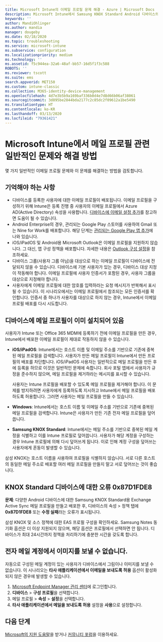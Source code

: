 ```yaml
---
title: Microsoft Intune의 이메일 프로필 문제 해결 - Azure | Microsoft Docs
description: Microsoft Intune에서 Samsung KNOX Standard Android 디바이스의 중복된 메일 프로필과 오류 등 일반적인 문제와 해결 방법을 확인하세요.
keywords: ''
author: MandiOhlinger
ms.author: mandia
manager: dougeby
ms.date: 02/18/2020
ms.topic: troubleshooting
ms.service: microsoft-intune
ms.subservice: configuration
ms.localizationpriority: medium
ms.technology: ''
ms.assetid: f5c944ea-32a6-48af-bb57-16d5f1f3c588
ROBOTS: ''
ms.reviewer: tscott
ms.suite: ems
search.appverid: MET150
ms.custom: intune-classic
ms.collection: M365-identity-device-management
ms.openlocfilehash: 4d7e3b5b9a169baf336b0d4e7d8d66b06af38061
ms.sourcegitcommit: 3d895be2844bda2177c2c85dc2f09612a1be5490
ms.translationtype: HT
ms.contentlocale: ko-KR
ms.lasthandoff: 03/13/2020
ms.locfileid: "79361421"
---
```

# <a name="common-issues-and-resolutions-with-email-profiles-in-microsoft-intune"></a>Microsoft Intune에서 메일 프로필 관련 일반적인 문제와 해결 방법

몇 가지 일반적인 이메일 프로필 문제와 이 문제를 해결하는 방법을 검토합니다.

## <a name="what-you-need-to-know"></a>기억해야 하는 사항

- 디바이스를 등록한 사용자에 대한 이메일 프로필이 배포됩니다. 이메일 프로필을 구성하기 위해 Intune은 등록 진행 중 사용자의 이메일 프로필에서 Azure AD(Active Directory) 속성을 사용합니다. [디바이스에 이메일 설정 추가](email-settings-configure.md)를 참고하면 도움이 될 수 있습니다.
- Android Enterprise의 경우, 관리되는 Google Play 스토어를 사용하여 Gmail 또는 Nine for Work를 배포합니다. 해당 단계는 [관리되는 Google Play 앱 추가](../apps/apps-add-android-for-work.md)에 나와 있습니다.
- iOS/iPadOS 및 Android용 Microsoft Outlook은 이메일 프로필을 지원하지 않습니다. 그 대신, 앱 구성 정책을 배포합니다. 자세한 내용은 [Outlook 구성 설정](../apps/app-configuration-policies-outlook.md)을 참조하세요.
- 디바이스 그룹(사용자 그룹 아님)을 대상으로 하는 이메일 프로필이 디바이스에 전달되지 않을 수 있습니다. 디바이스에 기본 사용자가 있는 경우, 디바이스 대상 지정이 작동해야 합니다. 이메일 프로필에 사용자 인증서가 포함된 경우, 사용자 그룹을 대상으로 지정해야 합니다.
- 사용자에게 이메일 프로필에 대한 암호를 입력하라는 요청 메시지가 반복해서 표시될 수 있습니다. 이 시나리오에서는 이메일 프로필에서 참조되는 모든 인증서를 확인합니다. 인증서 중 하나가 사용자를 대상으로 하지 않는 경우, Intune에서 이메일 프로필 배포를 다시 시도합니다.

## <a name="device-already-has-an-email-profile-installed"></a>디바이스에 메일 프로필이 이미 설치되어 있음

사용자가 Intune 또는 Office 365 MDM에 등록하기 전에 이메일 프로필을 만든 경우, Intune에서 배포한 이메일 프로필이 제대로 작동하지 않을 수 있습니다.

- **iOS/iPadOS**: Intune에서는 호스트 이름 및 이메일 주소를 기반으로 기존에 중복된 메일 프로필을 검색합니다. 사용자가 만든 메일 프로필이 Intune에서 만든 프로필의 배포를 차단합니다. iOS/iPadOS 사용자는 일반적으로 메일 프로필을 만든 후에 등록을 하므로 이것은 일반적인 문제에 속합니다. 회사 포털 앱에서 사용자가 규정을 준수하지 않으며, 메일 프로필을 제거하라는 메시지를 표시할 수 있습니다.

  사용자는 Intune 프로필을 배포할 수 있도록 메일 프로필을 제거해야 합니다. 이 문제를 방지하려면 사용자에게 등록하도록 지시하고 Intune에서 메일 프로필을 배포하도록 허용합니다. 그러면 사용자는 메일 프로필을 만들 수 있습니다.

- **Windows**: Intune에서는 호스트 이름 및 이메일 주소를 기반으로 기존에 중복된 메일 프로필을 검색합니다. Intune은 사용자가 만든 기존 전자 메일 프로필을 덮어씁니다.

- **Samsung KNOX Standard**: Intune에서는 메일 주소를 기반으로 중복된 메일 계정을 식별하고 이를 Intune 프로필로 덮어씁니다. 사용자가 해당 계정을 구성하는 경우 Intune 프로필에 의해 다시 덮어쓰게 됩니다. 이로 인해 계정 구성을 덮어쓰는 사용자에게 혼동이 발생할 수 있습니다.

삼성 KNOX는 호스트 이름을 사용하여 프로필을 식별하지 않습니다. 서로 다른 호스트의 동일한 메일 주소로 배포할 여러 메일 프로필을 만들지 말고 서로 덮어쓰는 것이 좋습니다.

## <a name="error-0x87d1fde8-for-knox-standard-device"></a>KNOX Standard 디바이스에 대한 오류 0x87D1FDE8

**문제**: 다양한 Android 디바이스에 대한 Samsung KNOX Standard용 Exchange Active Sync 메일 프로필을 만들고 배포한 후, 디바이스의 속성 > 정책 탭에 **0x87D1FDE8** 또는 **수정 실패**라는 오류가 표시됩니다.

삼성 KNOX 및 소스 정책에 대한 EAS 프로필 구성을 확인하세요. Samsung Notes 동기화 옵션은 더 이상 지원되지 않으며, 해당 옵션은 프로필에서 선택하면 안 됩니다. 디바이스가 최대 24시간까지 정책을 처리하기에 충분한 시간을 갖도록 합니다.

## <a name="unable-to-send-images-from--email-account"></a>전자 메일 계정에서 이미지를 보낼 수 없습니다.

자동으로 구성된 메일 계정이 있는 사용자가 디바이스에서 그림이나 이미지를 보낼 수 없습니다. 이 시나리오는 **타사 애플리케이션에서 이메일을 보내도록 허용** 옵션이 활성화되지 않은 경우에 발생할 수 있습니다.

1. [Microsoft Endpoint Manager 관리 센터](https://go.microsoft.com/fwlink/?linkid=2109431)에 로그인합니다.
2. **디바이스** > **구성 프로필**을 선택합니다.
3. 메일 프로필 > **속성** > **설정**을 선택합니다.
4. **타사 애플리케이션에서 메일을 보내도록 허용** 설정을 **사용**으로 설정합니다.

## <a name="next-steps"></a>다음 단계

[Microsoft의 지원 도움말](../fundamentals/get-support.md)을 받거나 [커뮤니티 포럼](https://social.technet.microsoft.com/Forums/en-US/home?category=microsoftintune)을 이용하세요.
